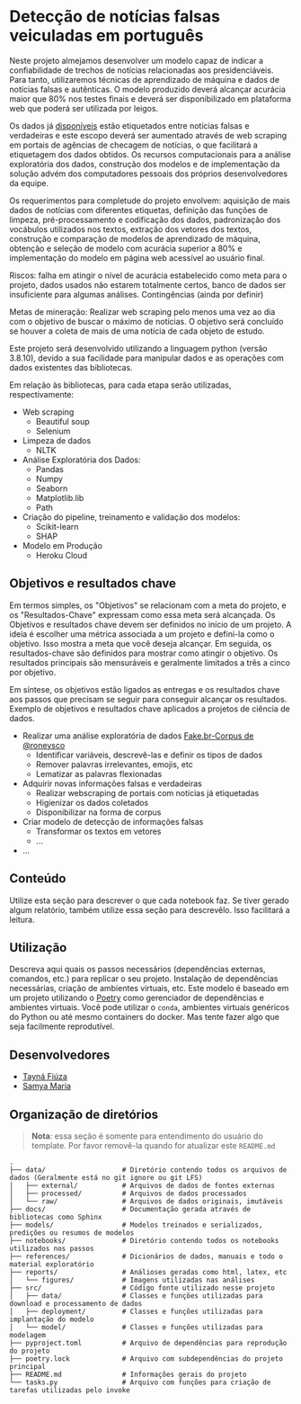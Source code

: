 # Detecção de notícias falsas veiculadas em português

Neste projeto almejamos desenvolver um modelo capaz de indicar a confiabilidade de trechos de notícias relacionadas aos presidenciáveis. Para tanto, utilizaremos técnicas de aprendizado de máquina e dados de notícias falsas e autênticas. O modelo produzido deverá alcançar acurácia maior que 80% nos testes finais e deverá ser disponibilizado em plataforma web que poderá ser utilizada por leigos.

Os dados já [disponíveis](https://github.com/roneysco/Fake.br-Corpus) estão etiquetados entre notícias falsas e verdadeiras e este escopo deverá ser aumentado através de web scraping em portais de agências de checagem de notícias, o que facilitará a etiquetagem dos dados obtidos. Os recursos computacionais para a análise exploratória dos dados, construção dos modelos e de implementação da solução advém dos computadores pessoais dos próprios desenvolvedores da equipe. 

Os requerimentos para completude do projeto envolvem: aquisição de mais dados de notícias com diferentes etiquetas, definição das funções de limpeza, pré-processamento e codificação dos dados, padronização dos vocábulos utilizados nos textos, extração dos vetores dos textos, construção e comparação de modelos de aprendizado de máquina, obtenção e seleção de modelo com acurácia superior a 80% e implementação do modelo em página web acessível ao usuário final.

Riscos: falha em atingir o nível de acurácia estabelecido como meta para o projeto, dados usados não estarem totalmente certos, banco de dados ser insuficiente para algumas análises. Contingências (ainda por definir)

Metas de mineração: Realizar web scraping pelo menos uma vez ao dia com o objetivo de buscar o máximo de notícias. O objetivo será concluído se houver a coleta de mais de uma notícia de cada objeto de estudo.

Este projeto será desenvolvido utilizando a linguagem python (versão 3.8.10), devido a sua facilidade para manipular dados e as operações com dados existentes das bibliotecas.

Em relação às bibliotecas, para cada etapa serão utilizadas, respectivamente:
- Web scraping
     - Beautiful soup
     - Selenium
- Limpeza de dados
     - NLTK
- Análise Exploratória dos Dados:
     - Pandas
     - Numpy
     - Seaborn
     - Matplotlib.lib
     - Path
- Criação do pipeline, treinamento e validação dos modelos:
     - Scikit-learn
     - SHAP
- Modelo em Produção
     - Heroku Cloud

## Objetivos e resultados chave

Em termos simples, os "Objetivos" se relacionam com a meta do projeto, e os "Resultados-Chave" expressam como essa meta será alcançada. Os Objetivos e resultados chave devem ser definidos no início de um projeto. A ideia é escolher uma métrica associada a um projeto e defini-la como o objetivo. Isso mostra a meta que você deseja alcançar. Em seguida, os resultados-chave são definidos para mostrar como atingir o objetivo. Os resultados principais são mensuráveis ​​e geralmente limitados a três a cinco por objetivo.

Em síntese, os objetivos estão ligados as entregas e os resultados chave aos passos que precisam se seguir para conseguir alcançar os resultados.
Exemplo de objetivos e resultados chave aplicados a projetos de ciência de dados.



 - Realizar uma análise exploratória de dados [Fake.br-Corpus de @roneysco](https://github.com/roneysco/Fake.br-Corpus)
    - Identificar variáveis, descrevê-las e definir os tipos de dados
    - Remover palavras irrelevantes, emojis, etc
    - Lematizar as palavras flexionadas
 - Adquirir novas informações falsas e verdadeiras
    - Realizar webscraping de portais com notícias já etiquetadas
    - Higienizar os dados coletados
    - Disponibilizar na forma de corpus
 - Criar modelo de detecção de informações falsas
    - Transformar os textos em vetores
    - ...
 - ...

## Conteúdo

Utilize esta seção para descrever o que cada notebook faz. Se tiver gerado algum relatório, também utilize essa seção para descrevêlo. Isso facilitará a leitura.

## Utilização

Descreva aqui quais os passos necessários (dependências externas, comandos, etc.) para replicar o seu projeto. Instalação de dependências necessárias, criação de ambientes virtuais, etc. Este modelo é baseado em um projeto utilizando o [Poetry](https://python-poetry.org/) como gerenciador de dependências e ambientes virtuais. Você pode utilizar o `conda`, ambientes virtuais genéricos do Python ou até mesmo containers do docker. Mas tente fazer algo que seja facilmente reprodutível.

## Desenvolvedores
 - [Tayná Fiúza](https://github.com/fiuzatayna)
 - [Samya Maria](https://github.com/SamyaMaria)

## Organização de diretórios

> **Nota**: essa seção é somente para entendimento do usuário do template. Por favor removê-la quando for atualizar este `README.md`

```
.
├── data/                   # Diretório contendo todos os arquivos de dados (Geralmente está no git ignore ou git LFS)
│   ├── external/           # Arquivos de dados de fontes externas
│   ├── processed/          # Arquivos de dados processados
│   └── raw/                # Arquivos de dados originais, imutáveis
├── docs/                   # Documentação gerada através de bibliotecas como Sphinx
├── models/                 # Modelos treinados e serializados, predições ou resumos de modelos
├── notebooks/              # Diretório contendo todos os notebooks utilizados nos passos
├── references/             # Dicionários de dados, manuais e todo o material exploratório
├── reports/                # Análioses geradas como html, latex, etc
│   └── figures/            # Imagens utilizadas nas análises
├── src/                    # Código fonte utilizado nesse projeto
│   ├── data/               # Classes e funções utilizadas para download e processamento de dados
│   ├── deployment/         # Classes e funções utilizadas para implantação do modelo
│   └── model/              # Classes e funções utilizadas para modelagem
├── pyproject.toml          # Arquivo de dependências para reprodução do projeto
├── poetry.lock             # Arquivo com subdependências do projeto principal
├── README.md               # Informações gerais do projeto
└── tasks.py                # Arquivo com funções para criação de tarefas utilizadas pelo invoke

```
